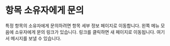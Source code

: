 # 항목 소유자에게 문의

특정 항목의 소유자에게 문의하려면 항목 세부 정보 페이지로 이동합니다.
왼쪽 메뉴 모음에 소유자에게 문의 링크가 있습니다.
링크를 클릭하면 새 페이지로 이동됩니다.
여기서 메시지를 보낼 수 있습니다.



<!--HONumber=Aug16_HO3-->


